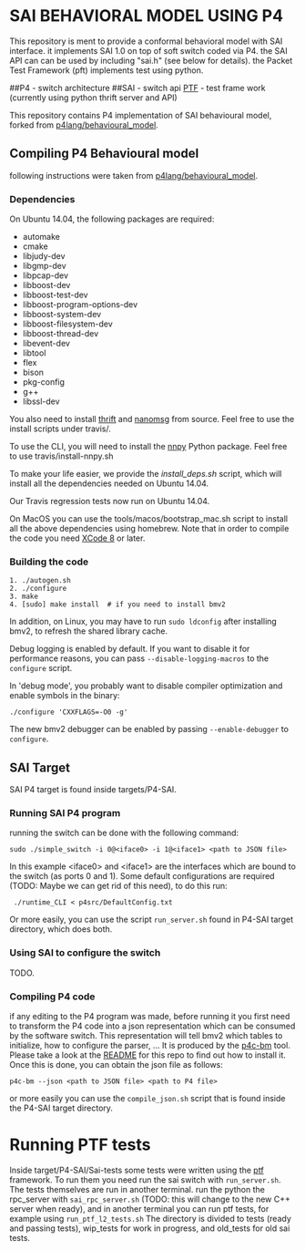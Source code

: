 # SAI BEHAVIORAL MODEL USING P4 
This repository is ment to provide a conformal behavioral model with SAI interface.
it implements SAI 1.0 on top of soft switch coded via P4.
the SAI API can can be used by including "sai.h" (see below for details).
the Packet Test Framework (pft) implements test using python.

##P4 - switch architecture
##SAI - switch api
[PTF](#ptf) - test frame work (currently using python thrift server and API)


This repository contains P4 implementation of SAI behavioural model, forked from [p4lang/behavioural_model](https://github.com/p4lang/behavioral-model/).

## Compiling P4 Behavioural model 
following instructions were taken from [p4lang/behavioural_model](https://github.com/p4lang/behavioral-model/).

### Dependencies
On Ubuntu 14.04, the following packages are required:

- automake
- cmake
- libjudy-dev
- libgmp-dev
- libpcap-dev
- libboost-dev
- libboost-test-dev
- libboost-program-options-dev
- libboost-system-dev
- libboost-filesystem-dev
- libboost-thread-dev
- libevent-dev
- libtool
- flex
- bison
- pkg-config
- g++
- libssl-dev

You also need to install [thrift](https://github.com/apache/thrift) and
[nanomsg](http://download.nanomsg.org/nanomsg-0.5-beta.tar.gz) from source. Feel
free to use the install scripts under travis/.

To use the CLI, you will need to install the
[nnpy](https://github.com/nanomsg/nnpy) Python package. Feel free to use
travis/install-nnpy.sh

To make your life easier, we provide the *install_deps.sh* script, which will
install all the dependencies needed on Ubuntu 14.04.

Our Travis regression tests now run on Ubuntu 14.04.

On MacOS you can use the tools/macos/bootstrap_mac.sh script to
install all the above dependencies using homebrew. Note that in order
to compile the code you need [XCode 8](https://itunes.apple.com/us/app/xcode/id497799835?mt=12)
or later.

### Building the code

    1. ./autogen.sh
    2. ./configure
    3. make
    4. [sudo] make install  # if you need to install bmv2

In addition, on Linux, you may have to run `sudo ldconfig` after installing
bmv2, to refresh the shared library cache.

Debug logging is enabled by default. If you want to disable it for performance
reasons, you can pass `--disable-logging-macros` to the `configure` script.

In 'debug mode', you probably want to disable compiler optimization and enable
symbols in the binary:

    ./configure 'CXXFLAGS=-O0 -g'

The new bmv2 debugger can be enabled by passing `--enable-debugger` to
`configure`.


## SAI Target
SAI P4 target is found inside targets/P4-SAI.

### Running SAI P4 program
running the switch can be done with the following command:

    sudo ./simple_switch -i 0@<iface0> -i 1@<iface1> <path to JSON file>

In this example \<iface0\> and \<iface1\> are the interfaces which are bound to
the switch (as ports 0 and 1).
Some default configurations are required (TODO: Maybe we can get rid of this need), to do this run:

     ./runtime_CLI < p4src/DefaultConfig.txt

Or more easily, you can use the script ```run_server.sh``` found in P4-SAI target directory, which does both.

### Using SAI to configure the switch
TODO.

### Compiling P4 code
if any editing to the P4 program was made, before running it you first need to transform the P4 code into a json representation which can be consumed by the software switch. This
representation will tell bmv2 which tables to initialize, how to configure the
parser, ... It is produced by the [p4c-bm](https://github.com/p4lang/p4c-bm)
tool. Please take a look at the
[README](https://github.com/p4lang/p4c-bm/blob/master/README.rst) for this repo
to find out how to install it. Once this is done, you can obtain the json file
as follows:

    p4c-bm --json <path to JSON file> <path to P4 file>
    
or more easily you can use the ```compile_json.sh``` script that is found inside the P4-SAI target directory.
<a name="ptf"></a>
# Running PTF tests
Inside target/P4-SAI/Sai-tests some tests were written using the [ptf](https://github.com/p4lang/ptf) framework. 
To run them you need run the sai switch with ```run_server.sh```.
The tests themselves are run in another terminal. run the python the rpc_server with ```sai_rpc_server.sh``` (TODO: this will change to the new C++ server when ready),  and in another terminal you can run ptf tests, for example using ```run_ptf_l2_tests.sh```
The directory is divided to tests (ready and passing tests), wip_tests for work in progress, and old_tests for old sai tests.
